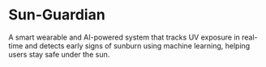 # Sun-Guardian
A smart wearable and AI-powered system that tracks UV exposure in real-time and detects early signs of sunburn using machine learning, helping users stay safe under the sun.

